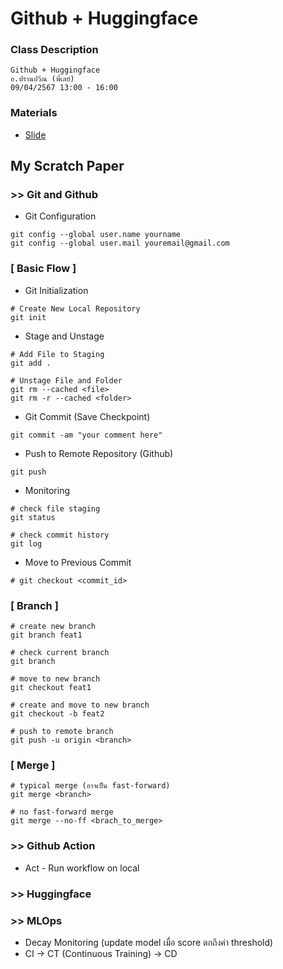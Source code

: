 # Github + Huggingface

### Class Description

```
Github + Huggingface
อ.ปรานปวีณ (พี่เลย์)
09/04/2567 13:00 - 16:00
```

### Materials
- [Slide](https://drive.google.com/drive/folders/1EM4p7UCuVJcF8lwP-mZo0XnPS7wkuoqU)

## My Scratch Paper

### >> Git and Github
- Git Configuration
```
git config --global user.name yourname
git config --global user.mail youremail@gmail.com
```

### [ Basic Flow ]
- Git Initialization
```
# Create New Local Repository
git init
```

- Stage and Unstage
```
# Add File to Staging
git add .

# Unstage File and Folder
git rm --cached <file>
git rm -r --cached <folder>
```

- Git Commit (Save Checkpoint)
```
git commit -am "your comment here"
```

- Push to Remote Repository (Github)
```
git push
```

- Monitoring
```
# check file staging
git status

# check commit history
git log
```

- Move to Previous Commit
```
# git checkout <commit_id>
```

### [ Branch ]
```
# create new branch
git branch feat1

# check current branch
git branch

# move to new branch
git checkout feat1

# create and move to new branch
git checkout -b feat2

# push to remote branch
git push -u origin <branch>
```

### [ Merge ]
```
# typical merge (อาจเป็น fast-forward)
git merge <branch>

# no fast-forward merge
git merge --no-ff <brach_to_merge>
```

### >> Github Action
- Act - Run workflow on local
### >> Huggingface
### >> MLOps
- Decay Monitoring (update model เมื่อ score ตกถึงค่า threshold)
- CI -> CT (Continuous Training) -> CD
